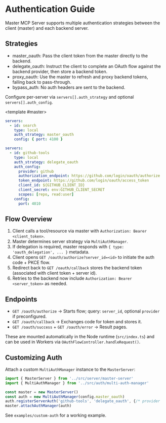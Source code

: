 # Authentication Guide

Master MCP Server supports multiple authentication strategies between the client (master) and each backend server.

## Strategies

- master_oauth: Pass the client token from the master directly to the backend.
- delegate_oauth: Instruct the client to complete an OAuth flow against the backend provider, then store a backend token.
- proxy_oauth: Use the master to refresh and proxy backend tokens, falling back to pass-through.
- bypass_auth: No auth headers are sent to the backend.

Configure per-server via `servers[].auth_strategy` and optional `servers[].auth_config`.

<AuthFlowDemo />

<CodeTabs :options="[
  { label: 'master_oauth', value: 'master' },
  { label: 'delegate_oauth', value: 'delegate' },
  { label: 'proxy_oauth', value: 'proxy' },
  { label: 'bypass_auth', value: 'bypass' }
]">
  <template #master>

```yaml
servers:
  - id: search
    type: local
    auth_strategy: master_oauth
    config: { port: 4100 }
```

  </template>
  <template #delegate>

```yaml
servers:
  - id: github-tools
    type: local
    auth_strategy: delegate_oauth
    auth_config:
      provider: github
      authorization_endpoint: https://github.com/login/oauth/authorize
      token_endpoint: https://github.com/login/oauth/access_token
      client_id: ${GITHUB_CLIENT_ID}
      client_secret: env:GITHUB_CLIENT_SECRET
      scopes: [repo, read:user]
    config: { port: 4010 }
```

  </template>
  <template #proxy>

```yaml
servers:
  - id: internal
    type: local
    auth_strategy: proxy_oauth
    auth_config:
      token_source: env:INTERNAL_BACKEND_TOKEN
    config: { port: 4200 }
```

  </template>
  <template #bypass>

```yaml
servers:
  - id: public
    type: local
    auth_strategy: bypass_auth
    config: { port: 4300 }
```

  </template>
</CodeTabs>

```yaml
servers:
  - id: github-tools
    type: local
    auth_strategy: delegate_oauth
    auth_config:
      provider: github
      authorization_endpoint: https://github.com/login/oauth/authorize
      token_endpoint: https://github.com/login/oauth/access_token
      client_id: ${GITHUB_CLIENT_ID}
      client_secret: env:GITHUB_CLIENT_SECRET
      scopes: [repo, read:user]
    config:
      port: 4010
```

## Flow Overview

1) Client calls a tool/resource via master with `Authorization: Bearer <client_token>`.
2) Master determines server strategy via `MultiAuthManager`.
3) If delegation is required, master responds with `{ type: 'oauth_delegation', ... }` metadata.
4) Client opens `GET /oauth/authorize?server_id=<id>` to initiate the auth code + PKCE flow.
5) Redirect back to `GET /oauth/callback` stores the backend token (associated with client token + server id).
6) Retries to the backend now include `Authorization: Bearer <server_token>` as needed.

## Endpoints

- `GET /oauth/authorize` → Starts flow; query: `server_id`, optional `provider` if preconfigured.
- `GET /oauth/callback` → Exchanges code for token and stores it.
- `GET /oauth/success` + `GET /oauth/error` → Result pages.

These are mounted automatically in the Node runtime (`src/index.ts`) and can be used in Workers via `OAuthFlowController.handleRequest()`.

## Customizing Auth

Attach a custom `MultiAuthManager` instance to the `MasterServer`:

```ts
import { MasterServer } from '../src/server/master-server'
import { MultiAuthManager } from '../src/auth/multi-auth-manager'

const master = new MasterServer()
const auth = new MultiAuthManager(config.master_oauth)
auth.registerServerAuth('github-tools', 'delegate_oauth', {/* provider config */})
master.attachAuthManager(auth)
```

See `examples/custom-auth` for a working example.
